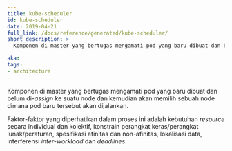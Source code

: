 ```yaml
---
title: kube-scheduler
id: kube-scheduler
date: 2019-04-21
full_link: /docs/reference/generated/kube-scheduler/
short_description: >
  Komponen di master yang bertugas mengamati pod yang baru dibuat dan belum di-<i>assign</i> ke suatu node dan kemudian akan memilih sebuah node dimana pod baru tersebut akan dijalankan.

aka:
tags:
- architecture
---
```

 Komponen di master yang bertugas mengamati pod yang baru dibuat dan belum di-<i>assign</i> ke suatu node dan kemudian akan memilih sebuah node dimana pod baru tersebut akan dijalankan.

<!--more-->

Faktor-faktor yang diperhatikan dalam proses ini adalah kebutuhan <i>resource</i> secara individual dan kolektif, konstrain perangkat keras/perangkat lunak/peraturan, spesifikasi afinitas dan non-afinitas, lokalisasi data, interferensi <i>inter-workload</i> dan <i>deadlines</i>.

